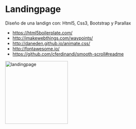 # Landingpage
Diseño de una landign con: Html5, Css3, Bootstrap y Parallax
* https://html5boilerplate.com/
* http://imakewebthings.com/waypoints/
* http://daneden.github.io/animate.css/
* http://fontawesome.io/
* https://github.com/cferdinandi/smooth-scroll#readme

<img width="201" alt="landingpage" src="https://cloud.githubusercontent.com/assets/12722544/17574734/4e817f04-5f29-11e6-897e-a613e53e94b4.png">

